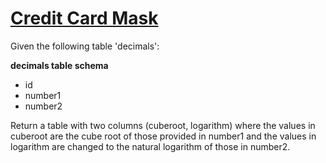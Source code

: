 
# [Credit Card Mask](https://www.codewars.com/kata/594a6ad320ac16a54400007f)
Given the following table 'decimals':

**decimals table schema**
-   id
-   number1
-   number2

Return a table with two columns (cuberoot, logarithm) where the values in cuberoot are the cube root of those provided in number1 and the values in logarithm are changed to the natural logarithm of those in number2.
